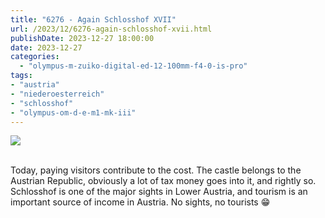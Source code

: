 ```yaml
---
title: "6276 - Again Schlosshof XVII"
url: /2023/12/6276-again-schlosshof-xvii.html
publishDate: 2023-12-27 18:00:00
date: 2023-12-27
categories:
  - "olympus-m-zuiko-digital-ed-12-100mm-f4-0-is-pro"
tags:
- "austria"
- "niederoesterreich"
- "schlosshof"
- "olympus-om-d-e-m1-mk-iii"
---
```

<div class="container">
<div class="center"><a target="_blank" href="https://d25zfm9zpd7gm5.cloudfront.net/1200x1200/2020/20200614_122033_lr.jpg"><img class="webfeedsFeaturedVisual" src="https://d25zfm9zpd7gm5.cloudfront.net/0600x0600/2020/20200614_122033_lr.jpg" /></a></div>
</div>
<br />

Today, paying visitors contribute to the cost. The castle
belongs to the Austrian Republic, obviously a lot of tax
money goes into it, and rightly so. Schlosshof is one of the
major sights in Lower Austria, and tourism is an important
source of income in Austria. No sights, no tourists :grin:
